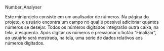 Number_Analyser

Este miniprojeto consiste em um analisador de números. Na página do projeto, o usuário encontra um campo no qual é possível adicionar quantos números se desejar. Todos os números digitados integrarão outra caixa, na tela, à esquerda. Após digitar os números e pressionar o botão “Finalizar”, ao usuário será mostrada, na tela, uma série de dados relativos aos números digitados.

